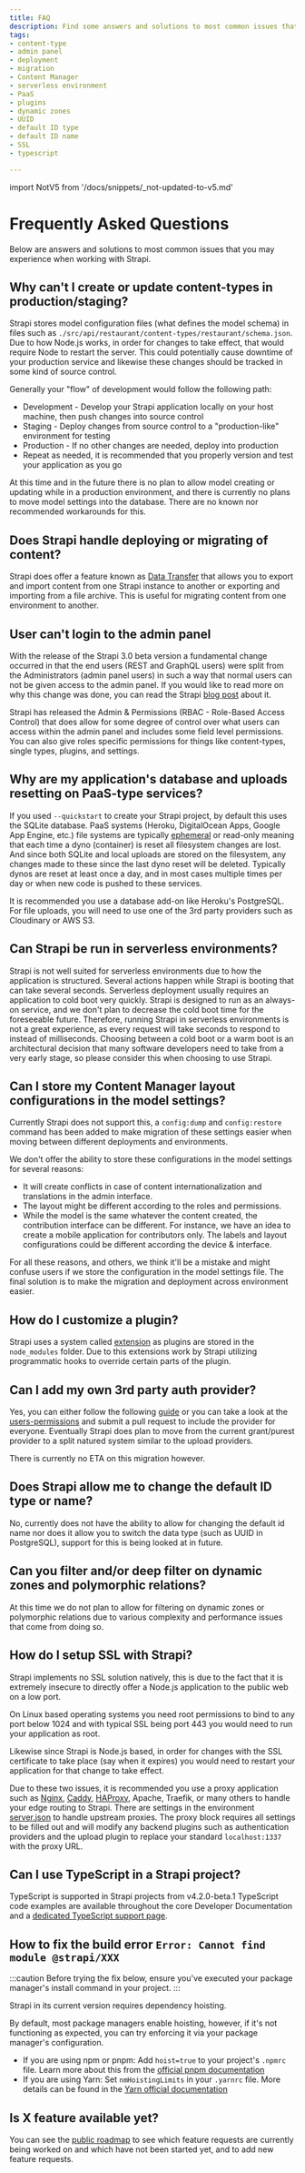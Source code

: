 ```yaml
---
title: FAQ
description: Find some answers and solutions to most common issues that you may experience when working with Strapi.
tags:
- content-type
- admin panel
- deployment
- migration
- Content Manager 
- serverless environment
- PaaS
- plugins
- dynamic zones
- UUID
- default ID type
- default ID name
- SSL
- typescript

---
```


import NotV5 from '/docs/snippets/_not-updated-to-v5.md'

# Frequently Asked Questions

<NotV5 />

Below are answers and solutions to most common issues that you may experience when working with Strapi.

## Why can't I create or update content-types in production/staging?

Strapi stores model configuration files (what defines the model schema) in files such as `./src/api/restaurant/content-types/restaurant/schema.json`. Due to how Node.js works, in order for changes to take effect, that would require Node to restart the server. This could potentially cause downtime of your production service and likewise these changes should be tracked in some kind of source control.

Generally your "flow" of development would follow the following path:

- Development - Develop your Strapi application locally on your host machine, then push changes into source control
- Staging - Deploy changes from source control to a "production-like" environment for testing
- Production - If no other changes are needed, deploy into production
- Repeat as needed, it is recommended that you properly version and test your application as you go

At this time and in the future there is no plan to allow model creating or updating while in a production environment, and there is currently no plans to move model settings into the database. There are no known nor recommended workarounds for this.

## Does Strapi handle deploying or migrating of content?

Strapi does offer a feature known as [Data Transfer](/dev-docs/data-management/transfer) that allows you to export and import content from one Strapi instance to another or exporting and importing from a file archive. This is useful for migrating content from one environment to another.

## User can't login to the admin panel

With the release of the Strapi 3.0 beta version a fundamental change occurred in that the end users (REST and GraphQL users) were split from the Administrators (admin panel users) in such a way that normal users can not be given access to the admin panel. If you would like to read more on why this change was done, you can read the Strapi [blog post](https://strapi.io/blog/why-we-split-the-management-of-the-admin-users-and-end-users) about it.

Strapi has released the Admin & Permissions (RBAC - Role-Based Access Control) that does allow for some degree of control over what users can access within the admin panel and includes some field level permissions. You can also give roles specific permissions for things like content-types, single types, plugins, and settings.

## Why are my application's database and uploads resetting on PaaS-type services?

If you used `--quickstart` to create your Strapi project, by default this uses the SQLite database. PaaS systems (Heroku, DigitalOcean Apps, Google App Engine, etc.) file systems are typically [ephemeral](https://devcenter.heroku.com/articles/dynos#ephemeral-filesystem) or read-only meaning that each time a dyno (container) is reset all filesystem changes are lost. And since both SQLite and local uploads are stored on the filesystem, any changes made to these since the last dyno reset will be deleted. Typically dynos are reset at least once a day, and in most cases multiple times per day or when new code is pushed to these services.

It is recommended you use a database add-on like Heroku's PostgreSQL. For file uploads, you will need to use one of the 3rd party providers such as Cloudinary or AWS S3.

## Can Strapi be run in serverless environments?

Strapi is not well suited for serverless environments due to how the application is structured. Several actions happen while Strapi is booting that can take several seconds. Serverless deployment usually requires an application to cold boot very quickly. Strapi is designed to run as an always-on service, and we don't plan to decrease the cold boot time for the foreseeable future. Therefore, running Strapi in serverless environments is not a great experience, as every request will take seconds to respond to instead of milliseconds. Choosing between a cold boot or a warm boot is an architectural decision that many software developers need to take from a very early stage, so please consider this when choosing to use Strapi.

## Can I store my Content Manager layout configurations in the model settings?

Currently Strapi does not support this, a `config:dump` and `config:restore` command has been added to make migration of these settings easier when moving between different deployments and environments.

We don't offer the ability to store these configurations in the model settings for several reasons:

- It will create conflicts in case of content internationalization and translations in the admin interface.
- The layout might be different according to the roles and permissions.
- While the model is the same whatever the content created, the contribution interface can be different. For instance, we have an idea to create a mobile application for contributors only. The labels and layout configurations could be different according the device & interface.

For all these reasons, and others, we think it'll be a mistake and might confuse users if we store the configuration in the model settings file. The final solution is to make the migration and deployment across environment easier.

## How do I customize a plugin?

Strapi uses a system called [extension](/dev-docs/plugins-extension) as plugins are stored in the `node_modules` folder. Due to this extensions work by Strapi utilizing programmatic hooks to override certain parts of the plugin.

## Can I add my own 3rd party auth provider?

<!-- TODO: convert this link to an internal link when U&P is updated -->
Yes, you can either follow the following [guide](https://docs.strapi.io/developer-docs/latest/plugins/users-permissions.html#providers) or you can take a look at the [users-permissions](https://github.com/strapi/strapi/tree/master/packages/plugins/users-permissions) and submit a pull request to include the provider for everyone. Eventually Strapi does plan to move from the current grant/purest provider to a split natured system similar to the upload providers.

There is currently no ETA on this migration however.

## Does Strapi allow me to change the default ID type or name?

No, currently does not have the ability to allow for changing the default id name nor does it allow you to switch the data type (such as UUID in PostgreSQL), support for this is being looked at in future.

## Can you filter and/or deep filter on dynamic zones and polymorphic relations?

At this time we do not plan to allow for filtering on dynamic zones or polymorphic relations due to various complexity and performance issues that come from doing so.

## How do I setup SSL with Strapi?

Strapi implements no SSL solution natively, this is due to the fact that it is extremely insecure to directly offer a Node.js application to the public web on a low port.

On Linux based operating systems you need root permissions to bind to any port below 1024 and with typical SSL being port 443 you would need to run your application as root.

Likewise since Strapi is Node.js based, in order for changes with the SSL certificate to take place (say when it expires) you would need to restart your application for that change to take effect.

Due to these two issues, it is recommended you use a proxy application such as [Nginx](/dev-docs/deployment/nginx-proxy), [Caddy](/dev-docs/deployment/caddy-proxy), [HAProxy](/dev-docs/deployment/haproxy-proxy), Apache, Traefik, or many others to handle your edge routing to Strapi. There are settings in the environment [server.json](/dev-docs/configurations/server) to handle upstream proxies. The proxy block requires all settings to be filled out and will modify any backend plugins such as authentication providers and the upload plugin to replace your standard `localhost:1337` with the proxy URL.

## Can I use TypeScript in a Strapi project?

TypeScript is supported in Strapi projects from v4.2.0-beta.1 TypeScript code examples are available throughout the core Developer Documentation and a [dedicated TypeScript support page](/dev-docs/typescript.md).

## How to fix the build error `Error: Cannot find module @strapi/XXX`

:::caution
Before trying the fix below, ensure you've executed your package manager's install command in your project.
:::

Strapi in its current version requires dependency hoisting.

By default, most package managers enable hoisting, however, if it's not functioning as expected, you can try enforcing it via your package manager's configuration.

- If you are using npm or pnpm: Add `hoist=true` to your project's `.npmrc` file. Learn more about this from the [official pnpm documentation](https://pnpm.io/npmrc#hoist)
- If you are using Yarn: Set `nmHoistingLimits` in your `.yarnrc` file. More details can be found in the [Yarn official documentation](https://yarnpkg.com/configuration/yarnrc#nmHoistingLimits)

## Is X feature available yet?

You can see the [public roadmap](https://feedback.strapi.io/) to see which feature requests are currently being worked on and which have not been started yet, and to add new feature requests.
